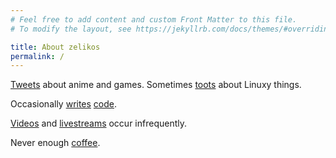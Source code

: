 ```yaml
---
# Feel free to add content and custom Front Matter to this file.
# To modify the layout, see https://jekyllrb.com/docs/themes/#overriding-theme-defaults

title: About zelikos
permalink: /
---
```



[Tweets](https://twitter.com/Akzel94) about anime and games. Sometimes <a rel="me" href="https://mastodon.online/@Akzel">toots</a> about Linuxy things.

Occasionally [writes](https://gitlab.com/zelikos) [code](https://github.com/zelikos).

[Videos](https://youtube.com/pmk94) and [livestreams](https://twitch.tv/akzel94) occur infrequently.

Never enough [coffee](https://ko-fi.com/akzel94).
